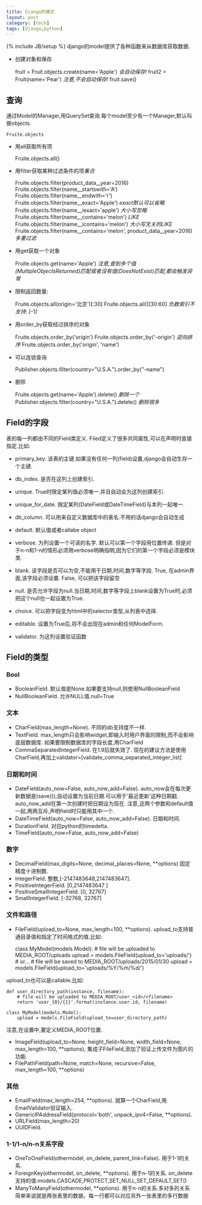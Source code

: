 ```yaml
---
title: Django的模式
layout: post
category: [tech]
tags: [django,python]
---
```

{% include JB/setup %}
django的model提供了各种函数来从数据库获取数据.  


+ 创建对象和保存

    fruit = Fruit.objects.create(name='Apple')
    _会自动保存!_
    fruit2 = Fruit(name='Pear')
    _注意,不会自动保存!_
    fruit.save()
    
## 查询
通过Model的Manager,用QuerySet查询.每个model至少有一个Manager,默认叫做objects.

    Fruite.objects

+ 用all获取所有项

    Fruite.objects.all()

+ 用filter获取某种过滤条件的项*集合*

    Fruite.objects.filter(product_data__year=2016)
    Fruite.objects.filter(name__startswith='A')
    Fruite.objects.filter(name__endwith='r')
    Fruite.objects.filter(name__exact='Apple')
    _exact默认可以省略_
    Fruite.objects.filter(name__iexact='apple')
    _大小写忽略_
    Fruite.objects.filter(name__contains='melon')
    _LIKE_
    Fruite.objects.filter(name__icontains='melon')
    _大小写无关的LIKE_
    Fruite.objects.filter(name__contains='melon', product_data__year=2016)
    _多重过滤_

+ 用get获取一个对象

    Fruite.objects.get(name='Apple')
    _注意,查到多个值(MultipleObjectsReturned)匹配或者没有值(DoesNotExist)匹配,都会触发异常_

+ 限制返回数量:

    Fruite.objects.all(origin='北京')[:30]
    Fruite.objects.all()[30:60]
    _负数索引不支持: [-1]_

+ 用order_by获取经过排序的对象

    Fruite.objects.order_by('origin')
    Fruite.objects.order_by('-origin')
    _逆向排序_
    Fruite.objects.order_by('origin', 'name')

+ 可以连锁查询

    Publisher.objects.filter(country="U.S.A.").order_by("-name")

+ 删除

    Fruite.objects.get(name='Apple').delete()
    _删除一个_
    Publisher.objects.filter(country="U.S.A.").delete()
    _删除很多_


## Field的字段
表的每一列都由不同的Field类定义. Filed定义了很多共同属性,可以在声明时直接指定.比如:

+ primary_key. 该表的主键.如果没有任何一列(field)设置,django会自动生存一个主键.
+ db_index. 是否在这列上创建索引.
+ unique. True时限定某列值必须唯一.并且自动会为这列创建索引.
+ unique_for_date. 限定某列(DateField或DateTimeField)与本列一起唯一.
+ db_column. 可以用来自定义数据库中的表名.不用的话django会自动生成

+ default. 默认值或者callabe object
+ verbose. 为列设置一个可读的名字. 默认可以第一个字段用位置传递. 但是对于n-n和1-n的情形必须用verbose明确指明,因为它们的第一个字段必须是模块类.

+ blank. 该字段是否可以为空,不能用于日期,时间,数字等字段. True, 在admin界面,该字段必须设置. False, 可以把该字段留空
+ null. 是否允许字段为null.当日期,时间,数字等字段上blank设置为True时,必须把这个null也一起设置为True.

+ choice. 可以把字段变为html中的selector类型,从列表中选择.
+ editable. 设置为True后,将不会出现在admin和任何ModelForm. 
+ validator. 为这列设置验证函数

## Field的类型

### Bool
+ BooleanField. 默认值是None.如果要支持null,则使用NullBooleanField
+ NullBooleanField. 允许NULL值.null=True

### 文本
+ CharField(max_length=None). 不同的db支持度不一样.
+ TextField. max_length只会影响widget,即输入时用户界面的限制,而不会影响底层数据库. 如果要限制数据库的字段长度,用CharField
+ CommaSeparatedIntegerField. 在1.9后就失效了. 现在的建议方法是使用CharField,再加上validator=[validate_comma_separated_integer_list]

### 日期和时间
+ DateField(auto_now=False, auto_now_add=False).  auto_now会在每次更新数据是(save()),自动设置为当前日期.可以用于'最近更新'这种日期戳.  auto_now_add在第一次创建时把日期设为现在. 注意,这两个参数和default值一起,两两互斥,声明field时只能用其中一个.
+ DateTimeField(auto_now=False, auto_now_add=False). 日期和时间.
+ DurationField. 对应python的timedelta.
+ TimeField(auto_now=False, auto_now_add=False)

### 数字
+ DecimalField(max_digits=None, decimal_places=None, **options) 固定精度十进制数.
+ IntegerField. 整数,[-2147483648,2147483647].
+ PositiveIntegerField. [0,2147483647 ]
+ PositiveSmallIntegerField. [0, 32767]
+ SmallIntegerField. [-32768, 32767]

### 文件和路径
+ FileField(upload_to=None, max_length=100, **options). upload_to支持普通目录值和指定了时间格式的值.比如:

    class MyModel(models.Model):
        # file will be uploaded to MEDIA_ROOT/uploads
        upload = models.FileField(upload_to='uploads/')
        # or...
        # file will be saved to MEDIA_ROOT/uploads/2015/01/30
        upload = models.FileField(upload_to='uploads/%Y/%m/%d/')
    
upload_to也可以是callable.比如:

    def user_directory_path(instance, filename):
        # file will be uploaded to MEDIA_ROOT/user_<id>/<filename>
        return 'user_{0}/{1}'.format(instance.user.id, filename)

    class MyModel(models.Model):
        upload = models.FileField(upload_to=user_directory_path)
   
注意,在设置中,要定义MEDIA_ROOT位置. 
+ ImageField(upload_to=None, height_field=None, width_field=None, max_length=100, **options), 集成子FileField,添加了验证上传文件为图片的功能.
+ FilePathField(path=None, match=None, recursive=False, max_length=100, **options)

### 其他
+ EmailField(max_length=254, **options). 就算一个CharField,用EmailValidator验证输入.
+ GenericIPAddressField(protocol='both', unpack_ipv4=False, **options). 
+ URLField(max_length=20)
+ UUIDField. 

### 1-1/1-n/n-n关系字段
+ OneToOneField(othermodel, on_delete, parent_link=False). 用于1-1的关系.
+ ForeignKey(othermodel, on_delete, **options). 用于n-1的关系. on_delete支持的值:models.CASCADE,PROTECT,SET_NULL,SET_DEFAULT,SET()
+ ManyToManyField(othermodel, **options). 用于n-n的关系.多对多的关系简单来说就是两张表里的数据，每一行都可以对应另外一张表里的多行数据

